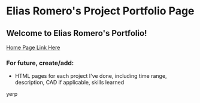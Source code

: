 # Elias Romero's Project Portfolio Page
## Welcome to Elias Romero's Portfolio!

[Home Page Link Here](https://ewromero.github.io/home.html)  

### For future, create/add:
- HTML pages for each project I've done, including time range, description, CAD if applicable, skills learned 

yerp
